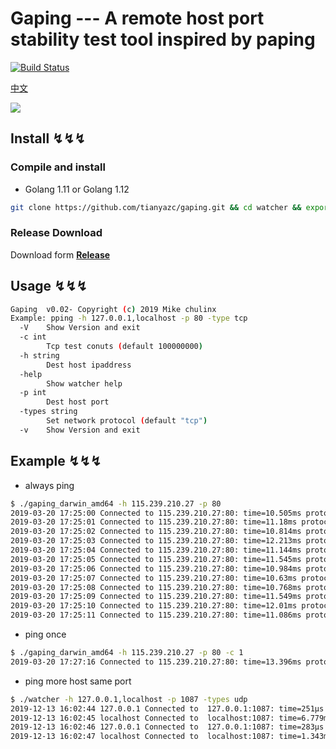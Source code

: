 # Gaping ---  A remote host port stability test tool inspired by paping

[![Build Status](https://travis-ci.org/tianyazc/gaping.svg?branch=master)](https://github.com/tianyazc/gaping)

[中文](https://github.com/tianyazc/gaping/blob/master/README-CN.md)

![](https://raw.githubusercontent.com/chulinx/imgs/master/2019-12-13-16.19.19.gif)


## Install ↯↯↯
### Compile and install
  - Golang 1.11 or Golang 1.12
```bash
git clone https://github.com/tianyazc/gaping.git && cd watcher && export GO111MODULE=on go build
```

### Release Download
Download form [**Release**](https://github.com/tianyazc/gaping/releases/tag/0.1)

## Usage ↯↯↯

```bash
Gaping  v0.02- Copyright (c) 2019 Mike chulinx
Example: pping -h 127.0.0.1,localhost -p 80 -type tcp
  -V	Show Version and exit
  -c int
    	Tcp test conuts (default 100000000)
  -h string
    	Dest host ipaddress
  -help
    	Show watcher help
  -p int
    	Dest host port
  -types string
    	Set network protocol (default "tcp")
  -v	Show Version and exit
```

## Example ↯↯↯

- always ping

```bash
$ ./gaping_darwin_amd64 -h 115.239.210.27 -p 80
2019-03-20 17:25:00 Connected to 115.239.210.27:80: time=10.505ms protocol=TCP port=80
2019-03-20 17:25:01 Connected to 115.239.210.27:80: time=11.18ms protocol=TCP port=80
2019-03-20 17:25:02 Connected to 115.239.210.27:80: time=10.814ms protocol=TCP port=80
2019-03-20 17:25:03 Connected to 115.239.210.27:80: time=12.213ms protocol=TCP port=80
2019-03-20 17:25:04 Connected to 115.239.210.27:80: time=11.144ms protocol=TCP port=80
2019-03-20 17:25:05 Connected to 115.239.210.27:80: time=11.545ms protocol=TCP port=80
2019-03-20 17:25:06 Connected to 115.239.210.27:80: time=10.984ms protocol=TCP port=80
2019-03-20 17:25:07 Connected to 115.239.210.27:80: time=10.63ms protocol=TCP port=80
2019-03-20 17:25:08 Connected to 115.239.210.27:80: time=10.768ms protocol=TCP port=80
2019-03-20 17:25:09 Connected to 115.239.210.27:80: time=11.549ms protocol=TCP port=80
2019-03-20 17:25:10 Connected to 115.239.210.27:80: time=12.01ms protocol=TCP port=80
2019-03-20 17:25:11 Connected to 115.239.210.27:80: time=11.086ms protocol=TCP port=80
```
- ping once
```bash
$ ./gaping_darwin_amd64 -h 115.239.210.27 -p 80 -c 1
2019-03-20 17:27:16 Connected to 115.239.210.27:80: time=13.396ms protocol=TCP port=80
```
- ping more host same port
```bash
$ ./watcher -h 127.0.0.1,localhost -p 1087 -types udp
2019-12-13 16:02:44 127.0.0.1 Connected to  127.0.0.1:1087: time=251µs protocol=udp port=1087
2019-12-13 16:02:45 localhost Connected to  localhost:1087: time=6.779ms protocol=udp port=1087
2019-12-13 16:02:46 127.0.0.1 Connected to  127.0.0.1:1087: time=283µs protocol=udp port=1087
2019-12-13 16:02:47 localhost Connected to  localhost:1087: time=1.343ms protocol=udp port=1087
```